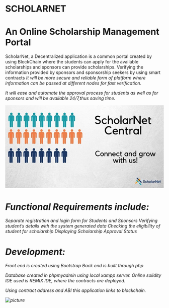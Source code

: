 
# SCHOLARNET
# An Online Scholarship Management Portal

ScholarNet, a Decentralized application is a common portal created by using BlockChain where the students can apply for the available scholarships and sponsors 
     can provide scholarships.
Verifying the information provided by sponsors and sponsorship seekers by using smart contracts <em>It will be more secure and reliable form of platform 
     where information can be passed at different nodes 
     for fast verification.
  
 It will ease and automate the approval process for students as well as for sponsors and will be available 24/7,thus saving time.
 
 ![picture](src/sm.jpg)
 
 # Functional Requirements include:
 
Separate registration and login form for Students and Sponsors
Verifying student’s details with the system generated data
Checking the eligibility of student for scholarship
Displaying Scholarship Approval Status   

 
# Development:
 Front end is created using Bootstrap
 Back end is built through php
 
 Database created in phpmyadmin using local xampp server.
 Online solidity IDE used is REMIX IDE, where the contracts are deployed.
 
 Using contract address and ABI this application links to blockchain.
 
 ![picture](img/workflow.jpeg)
 
 



 
 

